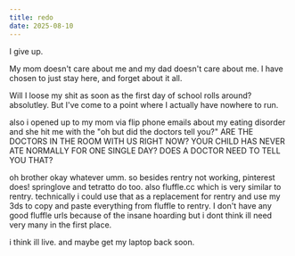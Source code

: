 ```yaml
---
title: redo
date: 2025-08-10
---
```


I give up.

My mom doesn't care about me and my dad doesn't care about me. I have chosen to just stay here, and forget about it all.

Will I loose my shit as soon as the first day of school rolls around? absolutley. But I've come to a point where I actually have nowhere to run. 

also i opened up to my mom via flip phone emails about my eating disorder and she hit me with the "oh but did the doctors tell you?" ARE THE DOCTORS IN THE ROOM WITH US RIGHT NOW? YOUR CHILD HAS NEVER ATE NORMALLY FOR ONE SINGLE DAY? DOES A DOCTOR NEED TO TELL YOU THAT?

oh brother okay whatever umm. so besides rentry not working, pinterest does! springlove and tetratto do too. also fluffle.cc which is very similar to rentry. technically i could use that as a replacement for rentry and use my 3ds to copy and paste everything from fluffle to rentry. I don't have any good fluffle urls because of the insane hoarding but i dont think ill need very many in the first place.

i think ill live. and maybe get my laptop back soon.

